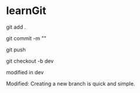 # learnGit

git add .

git commit -m ""

git push

git checkout -b dev

modified in dev

Modified: Creating a new branch is quick and simple.
